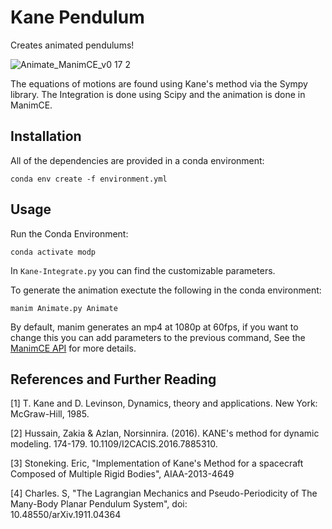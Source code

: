 # Kane Pendulum

Creates animated pendulums!

![Animate_ManimCE_v0 17 2](https://user-images.githubusercontent.com/89823585/227409278-f264047d-eadb-4f17-8891-8968fa4f14f6.gif)

The equations of motions are found using Kane's method via the Sympy library. The Integration is done using Scipy and the animation is done in ManimCE.

## Installation

All of the dependencies are provided in a conda environment:

```
conda env create -f environment.yml
```


## Usage

Run the Conda Environment:

```
conda activate modp
```

In `Kane-Integrate.py` you can find the customizable parameters.

To generate the animation exectute the following in the conda environment:

```
manim Animate.py Animate
```

By default, manim generates an mp4 at 1080p at 60fps, if you want to change this you can add parameters to the previous command, See the [ManimCE API](https://docs.manim.community/en/stable/guides/configuration.html) for more details.

## References and Further Reading

[1] T. Kane  and D.  Levinson, Dynamics, theory  and applications. New York: McGraw-Hill, 1985. 

[2] Hussain, Zakia & Azlan, Norsinnira. (2016). KANE's method for dynamic modeling. 174-179. 10.1109/I2CACIS.2016.7885310.

[3] Stoneking. Eric, "Implementation of Kane's Method for a spacecraft Composed of Multiple Rigid Bodies", AIAA-2013-4649

[4] Charles. S, "The Lagrangian Mechanics and Pseudo-Periodicity of The Many-Body Planar Pendulum System", doi:  
10.48550/arXiv.1911.04364
